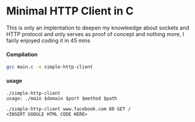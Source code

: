 <h1>Minimal HTTP Client in C </h1>

This is only an implentation to deepen my knowleedge about sockets and HTTP protocol and only serves as proof of concept and nothing more,
I fairly enjoyed coding it in 45 mins
<h4> Compilation </h4>

```bash
gcc main.c -o simple-http-client
```


<h4> usage </h4>

```
./simple-http-client
usage: ./main $domain $port $method $path

./simple-http-client www.facebook.com 80 GET /
<INSERT GOOGLE HTML CODE HERE>
```
  
